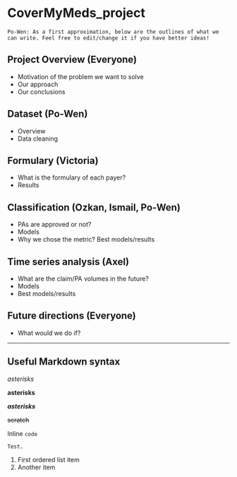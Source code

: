 # CoverMyMeds_project
```Po-Wen: As a first approximation, below are the outlines of what we can write. Feel free to edit/change it if you have better ideas!```



## Project Overview (Everyone)
* Motivation of the problem we want to solve
* Our approach
* Our conclusions

## Dataset (Po-Wen)
* Overview
* Data cleaning

## Formulary (Victoria)
* What is the formulary of each payer?
* Results

## Classification (Ozkan, Ismail, Po-Wen)
* PAs are approved or not?
* Models
* Why we chose the metric? Best models/results

## Time series analysis (Axel)
* What are the claim/PA volumes in the future?
* Models
* Best models/results

## Future directions (Everyone)
* What would we do if?




---
Useful Markdown syntax
---

*asterisks*

**asterisks**

**_asterisks_**

~~scratch~~

Inline `code`


```
Test.
```

1. First ordered list item
2. Another item
